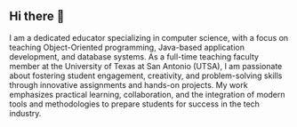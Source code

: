 ## Hi there 👋

<!--
**hendalkittawi/hendalkittawi** is a ✨ _special_ ✨ repository because its `README.md` (this file) appears on your GitHub profile.

Here are some ideas to get you started:

- 🔭 I’m currently working on ...
- 🌱 I’m currently learning ...
- 👯 I’m looking to collaborate on ...
- 🤔 I’m looking for help with ...
- 💬 Ask me about ...
- 📫 How to reach me: ...
- 😄 Pronouns: ...
- ⚡ Fun fact: ...
-->
I am a dedicated educator specializing in computer science, with a focus on teaching Object-Oriented programming, Java-based application development, and database systems. As a full-time teaching faculty member at the University of Texas at San Antonio (UTSA), I am passionate about fostering student engagement, creativity, and problem-solving skills through innovative assignments and hands-on projects. My work emphasizes practical learning, collaboration, and the integration of modern tools and methodologies to prepare students for success in the tech industry.
